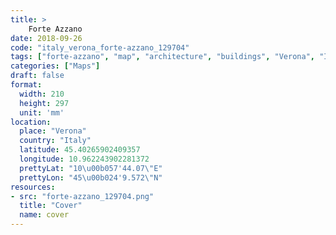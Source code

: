 ```yaml
---
title: > 
    Forte Azzano
date: 2018-09-26
code: "italy_verona_forte-azzano_129704"
tags: ["forte-azzano", "map", "architecture", "buildings", "Verona", "Italy"]
categories: ["Maps"]
draft: false
format:
  width: 210
  height: 297
  unit: 'mm'
location:
  place: "Verona"
  country: "Italy"
  latitude: 45.40265902409357
  longitude: 10.962243902281372
  prettyLat: "10\u00b057'44.07\"E"
  prettyLon: "45\u00b024'9.572\"N"
resources:
- src: "forte-azzano_129704.png"
  title: "Cover"
  name: cover
---
```

